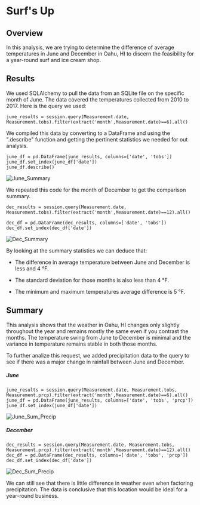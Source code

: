 # Surf's Up

## Overview
In this analysis, we are trying to determine the difference of average temperatures in June and December in Oahu, HI to discern the feasibility for a year-round surf and ice cream shop.

## Results

We used SQLAlchemy to pull the data from an SQLite file on the specific month of June.  The data covered the temperatures collected from 2010 to 2017. Here is the query we used:

    june_results = session.query(Measurement.date, Measurement.tobs).filter(extract('month',Measurement.date)==6).all()
    
We compiled this data by converting to a DataFrame and using the ".describe" function and getting the pertinent statistics we needed for out analysis.

    june_df = pd.DataFrame(june_results, columns=['date', 'tobs'])
    june_df.set_index(june_df['date'])
    june_df.describe()
    
 ![June_Summary](https://user-images.githubusercontent.com/108296899/190398065-e3f2a851-d289-42bc-88c8-962fbb31963b.png)

We repeated this code for the month of December to get the comparison summary.

    dec_results = session.query(Measurement.date, Measurement.tobs).filter(extract('month',Measurement.date)==12).all()
    
    dec_df = pd.DataFrame(dec_results, columns=['date', 'tobs'])
    dec_df.set_index(dec_df['date'])
    
 ![Dec_Summary](https://user-images.githubusercontent.com/108296899/190398325-c6073d88-3f3c-4562-bb42-ff7709959515.png)

By looking at the summary statistics we can deduce that:

- The difference in average temperature between June and December is less and 4 °F.

- The standard deviation for those months is also less than 4 °F.

- The minimum and maximum temperatures average difference is 5 °F.

## Summary

This analysis shows that the weather in Oahu, HI changes only slightly throughout the year and remains mostly the same even if you contrast the months. The temperature swing from June to December is minimal and the variance in temperature remains stable in both those months.

To further analize this request, we added precipitation data to the query to see if there was a major change in rainfall between June and December. 
    
##### June

    june_results = session.query(Measurement.date, Measurement.tobs, Measurement.prcp).filter(extract('month',Measurement.date)==6).all()
    june_df = pd.DataFrame(june_results, columns=['date', 'tobs', 'prcp'])
    june_df.set_index(june_df['date'])
    
![June_Sum_Precip](https://user-images.githubusercontent.com/108296899/190401182-57e1f5a5-0b25-401e-86d5-baef50696974.png)

##### December

    dec_results = session.query(Measurement.date, Measurement.tobs, Measurement.prcp).filter(extract('month',Measurement.date)==12).all()
    dec_df = pd.DataFrame(dec_results, columns=['date', 'tobs', 'prcp'])
    dec_df.set_index(dec_df['date'])

![Dec_Sum_Precip](https://user-images.githubusercontent.com/108296899/190401208-f4c8b2fc-8741-439d-820f-10118599f512.png)

We can still see that there is little difference in weather even when factoring precipitation. The data is conclusive that this location would be ideal for a year-round business.

